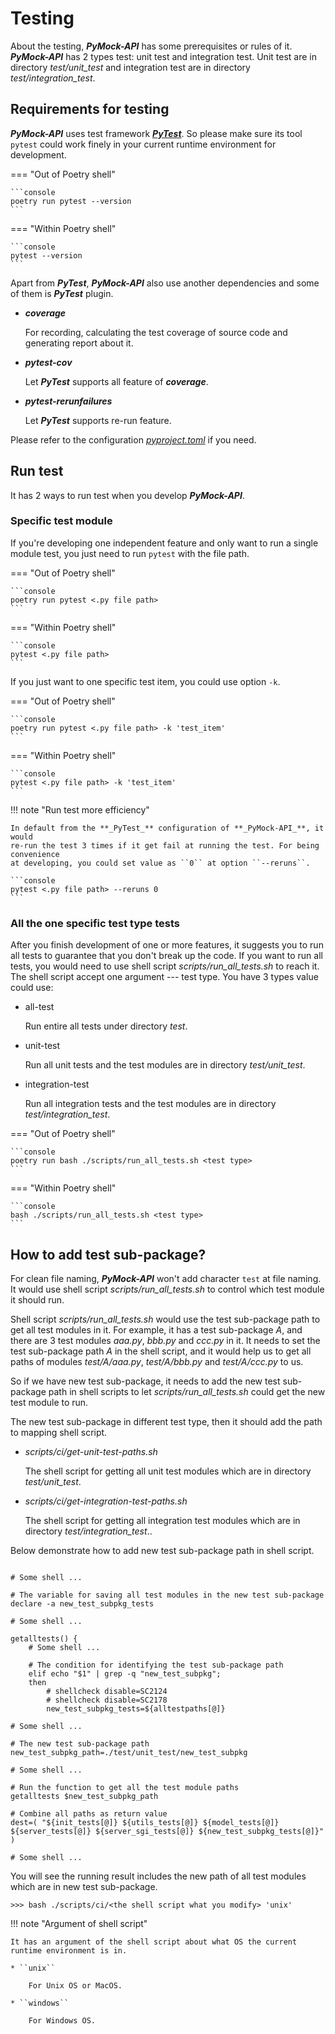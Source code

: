 # Testing

About the testing, **_PyMock-API_** has some prerequisites or rules of it. **_PyMock-API_** has 2 types test: unit test and
integration test. Unit test are in directory _test/unit_test_ and integration test are in directory _test/integration_test_.


## Requirements for testing

**_PyMock-API_** uses test framework [**_PyTest_**]. So please make sure its tool ``pytest`` could work finely in your current
runtime environment for development.

[**_PyTest_**]: https://docs.pytest.org/

=== "Out of Poetry shell"
    
    ```console
    poetry run pytest --version
    ```

=== "Within Poetry shell"
    
    ```console
    pytest --version
    ```

Apart from **_PyTest_**, **_PyMock-API_** also use another dependencies and some of them is **_PyTest_** plugin.

* **_coverage_**

    For recording, calculating the test coverage of source code and generating report about it.

* **_pytest-cov_**

    Let **_PyTest_** supports all feature of **_coverage_**.

* **_pytest-rerunfailures_**

    Let **_PyTest_** supports re-run feature.

Please refer to the configuration [_pyproject.toml_] if you need.

[_pyproject.toml_]: https://github.com/Chisanan232/PyMock-API/blob/master/pyproject.toml


## Run test

It has 2 ways to run test when you develop **_PyMock-API_**.

### Specific test module

If you're developing one independent feature and only want to run a single module test, you just need to run ``pytest`` with the
file path.

=== "Out of Poetry shell"
    
    ```console
    poetry run pytest <.py file path>
    ```

=== "Within Poetry shell"
    
    ```console
    pytest <.py file path>
    ```

If you just want to one specific test item, you could use option ``-k``.

=== "Out of Poetry shell"
    
    ```console
    poetry run pytest <.py file path> -k 'test_item'
    ```

=== "Within Poetry shell"
    
    ```console
    pytest <.py file path> -k 'test_item'
    ```

!!! note "Run test more efficiency"

    In default from the **_PyTest_** configuration of **_PyMock-API_**, it would
    re-run the test 3 times if it get fail at running the test. For being convenience
    at developing, you could set value as ``0`` at option ``--reruns``.

    ```console
    pytest <.py file path> --reruns 0
    ```


### All the one specific test type tests

After you finish development of one or more features, it suggests you to run all tests to guarantee that you don't break up
the code. If you want to run all tests, you would need to use shell script _scripts/run_all_tests.sh_ to reach it. The shell
script accept one argument --- test type. You have 3 types value could use:

* all-test

    Run entire all tests under directory _test_.

* unit-test

    Run all unit tests and the test modules are in directory _test/unit_test_.

* integration-test

    Run all integration tests and the test modules are in directory _test/integration_test_.

=== "Out of Poetry shell"
    
    ```console
    poetry run bash ./scripts/run_all_tests.sh <test type>
    ```

=== "Within Poetry shell"
    
    ```console
    bash ./scripts/run_all_tests.sh <test type>
    ```


## How to add test sub-package?

For clean file naming, **_PyMock-API_** won't add character ``test`` at file naming. It would use shell script _scripts/run_all_tests.sh_
to control which test module it should run. 

Shell script _scripts/run_all_tests.sh_ would use the test sub-package path to get all test modules in it. For example, it has
a test sub-package _A_, and there are 3 test modules _aaa.py_, _bbb.py_ and _ccc.py_ in it. It needs to set the test sub-package
path _A_ in the shell script, and it would help us to get all paths of modules _test/A/aaa.py_, _test/A/bbb.py_ and _test/A/ccc.py_
to us.

So if we have new test sub-package, it needs to add the new test sub-package path in shell scripts to let _scripts/run_all_tests.sh_
could get the new test module to run.

The new test sub-package in different test type, then it should add the path to mapping shell script.

* _scripts/ci/get-unit-test-paths.sh_

    The shell script for getting all unit test modules which are in directory _test/unit_test_.

* _scripts/ci/get-integration-test-paths.sh_

    The shell script for getting all integration test modules which are in directory _test/integration_test_..

Below demonstrate how to add new test sub-package path in shell script.

```shell

# Some shell ...

# The variable for saving all test modules in the new test sub-package
declare -a new_test_subpkg_tests

# Some shell ...

getalltests() {
    # Some shell ...

    # The condition for identifying the test sub-package path
    elif echo "$1" | grep -q "new_test_subpkg";
    then
        # shellcheck disable=SC2124
        # shellcheck disable=SC2178
        new_test_subpkg_tests=${alltestpaths[@]}

# Some shell ...

# The new test sub-package path
new_test_subpkg_path=./test/unit_test/new_test_subpkg

# Some shell ...

# Run the function to get all the test module paths
getalltests $new_test_subpkg_path

# Combine all paths as return value
dest=( "${init_tests[@]} ${utils_tests[@]} ${model_tests[@]} ${server_tests[@]} ${server_sgi_tests[@]} ${new_test_subpkg_tests[@]}" )

# Some shell ...
```

You will see the running result includes the new path of all test modules which are in new test sub-package.

```console
>>> bash ./scripts/ci/<the shell script what you modify> 'unix'
```

!!! note "Argument of shell script"

    It has an argument of the shell script about what OS the current runtime environment is in.

    * ``unix``

        For Unix OS or MacOS.

    * ``windows``

        For Windows OS.
